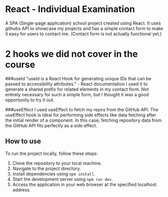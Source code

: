 # React - Individual Examination

A SPA (Single-page application) school project created using React. It uses githubs API to showcase my projects and has a simple contact form to make it easy for users to contact me. (Contact form is not actually functional yet.)

# 2 hooks we did not cover in the course
###useId
"useId is a React Hook for generating unique IDs that can be passed to accessibility attributes." - React documentation
I used it to generate a shared prefix for related elements in my contact form.
Not entirely necessary for such a simple form, but I thought it was a good opportunity to try it out.

###useEffect
I used useEffect to fetch my repos from the GitHub API.
The useEffect hook is ideal for performing side effects like data fetching after the initial render of a component. 
In this case, fetching repository data from the GitHub API fits perfectly as a side effect.


## How to use

To run the project locally, follow these steps:

1. Clone the repository to your local machine.
2. Navigate to the project directory.
3. Install dependencies using `npm install`.
4. Start the development server using `npm run dev`.
5. Access the application in your web browser at the specified localhost address.
